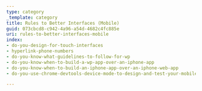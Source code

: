 ```yaml
---
type: category
_template: category
title: Rules to Better Interfaces (Mobile)
guid: 073cbcd8-c942-4a96-a54d-4682c4fc885e
uri: rules-to-better-interfaces-mobile
index:
- do-you-design-for-touch-interfaces
- hyperlink-phone-numbers
- do-you-know-what-guidelines-to-follow-for-wp
- do-you-know-when-to-build-a-wp-app-over-an-iphone-app
- do-you-know-when-to-build-an-iphone-app-over-an-iphone-web-app
- do-you-use-chrome-devtools-device-mode-to-design-and-test-your-mobile-views

---
```

 

